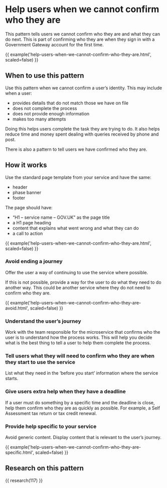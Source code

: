 # Help users when we cannot confirm who they are

This pattern tells users we cannot confirm who they are and what they can do next. This is part of confirming who they are when they sign in with a Government Gateway account for the first time.

{{ example('help-users-when-we-cannot-confirm-who-they-are.html', scaled=false) }}

## When to use this pattern

Use this pattern when we cannot confirm a user’s identity. This may include when a user:

- provides details that do not match those we have on file
- does not complete the process
- does not provide enough information
- makes too many attempts

Doing this helps users complete the task they are trying to do. It also helps reduce time and money spent dealing with queries received by phone and post.

There is also a pattern to tell users we have confirmed who they are.

## How it works

Use the standard page template from your service and have the same:

- header
- phase banner
- footer

The page should have:

- “H1 – service name – GOV.UK” as the page title
- a H1 page heading
- content that explains what went wrong and what they can do
- a call to action

{{ example('help-users-when-we-cannot-confirm-who-they-are.html', scaled=false) }}

### Avoid ending a journey

Offer the user a way of continuing to use the service where possible.

If this is not possible, provide a way for the user to do what they need to do another way. This could be another service where they do not need to confirm who they are.

{{ example('help-users-when-we-cannot-confirm-who-they-are-avoid.html', scaled=false) }}

### Understand the user’s journey

Work with the team responsible for the microservice that confirms who the user is to understand how the process works. This will help you decide what is the best thing to tell a user to help them complete the process.

### Tell users what they will need to confirm who they are when they start to use the service

List what they need in the ‘before you start’ information where the service starts.

### Give users extra help when they have a deadline

If a user must do something by a specific time and the deadline is close, help them confirm who they are as quickly as possible. For example, a Self Assessment tax return or tax credit renewal.

### Provide help specific to your service

Avoid generic content. Display content that is relevant to the user’s journey.

{{ example('help-users-when-we-cannot-confirm-who-they-are-specific.html', scaled=false) }}

## Research on this pattern

{{ research(117) }}